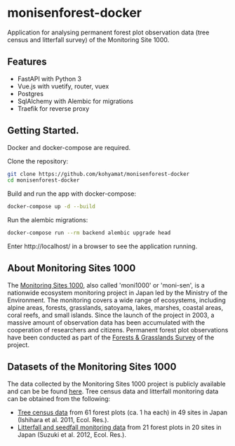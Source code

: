 # monisenforest-docker

Application for analysing permanent forest plot observation data (tree census and litterfall survey) of the Monitoring Site 1000.

## Features

- FastAPI with Python 3
- Vue.js with vuetify, router, vuex
- Postgres
- SqlAlchemy with Alembic for migrations
- Traefik for reverse proxy

## Getting Started.

Docker and docker-compose are required.

Clone the repository:

```bash
git clone https://github.com/kohyamat/monisenforest-docker
cd monisenforest-docker
```

Build and run the app with docker-compose:

```bash
docker-compose up -d --build
```

Run the alembic migrations:

```bash
docker-compose run --rm backend alembic upgrade head
```

Enter http://localhost/ in a browser to see the application running.

## About Monitoring Sites 1000

The [Monitoring Sites 1000](http://www.biodic.go.jp/moni1000/), also called 'moni1000' or 'moni-sen', is a nationwide ecosystem monitoring project in Japan led by the Ministry of the Environment. The monitoring covers a wide range of ecosystems, including alpine areas, forests, grasslands, satoyama, lakes, marshes, coastal areas, coral reefs, and small islands. Since the launch of the project in 2003, a massive amount of observation data has been accumulated with the cooperation of researchers and citizens. Permanent forest plot observations have been conducted as part of the [Forests & Grasslands Survey](http://moni1000-forest.jwrc.or.jp/) of the project.

## Datasets of the Monitoring Sites 1000

The data collected by the Monitoring Sites 1000 project is publicly available and can be be found [here](http://www.biodic.go.jp/moni1000/findings/data/). Tree census data and litterfall monitoring data can be obtained from the following:

- [Tree census data](http://www.biodic.go.jp/moni1000/findings/data/index_file.html) from 61 forest plots (ca. 1 ha each) in 49 sites in Japan (Ishihara et al. 2011, Ecol. Res.).
- [Litterfall and seedfall monitoring data](http://www.biodic.go.jp/moni1000/findings/data/index_file_LitterSeed.html) from 21 forest plots in 20 sites in Japan (Suzuki et al. 2012, Ecol. Res.).
